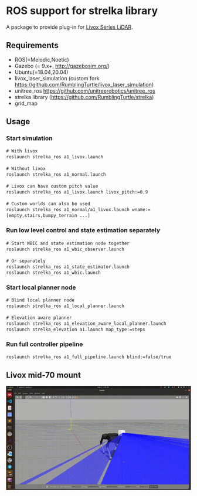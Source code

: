 # ROS support for strelka library
A package to provide plug-in for [Livox Series LiDAR](https://www.livoxtech.com).

## Requirements
- ROS(=Melodic,Noetic)
- Gazebo (= 9.x+, http://gazebosim.org/)
- Ubuntu(=18.04,20.04)
- livox_laser_simulation (custom fork https://github.com/RumblingTurtle/livox_laser_simulation)
- unitree_ros https://github.com/unitreerobotics/unitree_ros
- strelka library (https://github.com/RumblingTurtle/strelka)
- grid_map
## Usage

### Start simulation
```
# With livox
roslaunch strelka_ros a1_livox.launch 

# Without livox
roslaunch strelka_ros a1_normal.launch

# Livox can have custom pitch value
roslaunch strelka_ros a1_livox.launch livox_pitch:=0.9

# Custom worlds can also be used
roslaunch strelka_ros a1_normal/a1_livox.launch wname:=[empty,stairs,bumpy_terrain ...]
```
### Run low level control and state estimation separately

```
# Start WBIC and state estimation node together
roslaunch strelka_ros a1_wbic_observer.launch

# Or separately
roslaunch strelka_ros a1_state_estimator.launch
roslaunch strelka_ros a1_wbic.launch
```
### Start local planner node
```
# Blind local planner node 
roslaunch strelka_ros a1_local_planner.launch

# Elevation aware planner
roslaunch strelka_ros a1_elevation_aware_local_planner.launch
roslaunch strelka_elevation a1.launch map_type:=steps
```
### Run full controller pipeline
```
roslaunch strelka_ros a1_full_pipeline.launch blind:=false/true
```
## Livox mid-70 mount
![](resources/livox.gif)
